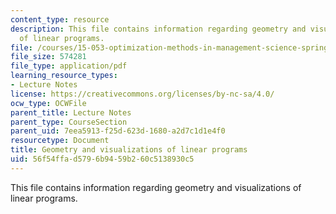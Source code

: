 ```yaml
---
content_type: resource
description: This file contains information regarding geometry and visualizations
  of linear programs.
file: /courses/15-053-optimization-methods-in-management-science-spring-2013/56f54ffad5796b9459b260c5138930c5_MIT15_053S13_lec3.pdf
file_size: 574281
file_type: application/pdf
learning_resource_types:
- Lecture Notes
license: https://creativecommons.org/licenses/by-nc-sa/4.0/
ocw_type: OCWFile
parent_title: Lecture Notes
parent_type: CourseSection
parent_uid: 7eea5913-f25d-623d-1680-a2d7c1d1e4f0
resourcetype: Document
title: Geometry and visualizations of linear programs
uid: 56f54ffa-d579-6b94-59b2-60c5138930c5
---
```

This file contains information regarding geometry and visualizations of linear programs.